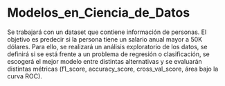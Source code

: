 # Modelos_en_Ciencia_de_Datos

Se trabajará con un dataset que contiene información de personas. El objetivo es predecir si la persona tiene un salario anual mayor a 50K dólares. Para ello, se realizará un análisis exploratorio de los datos, se definirá si se está frente a un problema de regresión o clasificación, se escogerá el mejor modelo entre distintas alternativas y se evaluarán distintas métricas (f1_score, accuracy_score, cross_val_score, área bajo la curva ROC).
